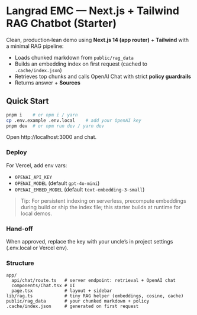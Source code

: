 # Langrad EMC — Next.js + Tailwind RAG Chatbot (Starter)

Clean, production‑lean demo using **Next.js 14 (app router)** + **Tailwind** with a minimal RAG pipeline:
- Loads chunked markdown from `public/rag_data`
- Builds an embedding index on first request (cached to `.cache/index.json`)
- Retrieves top chunks and calls OpenAI Chat with strict **policy guardrails**
- Returns answer + **Sources**

## Quick Start

```bash
pnpm i    # or npm i / yarn
cp .env.example .env.local    # add your OpenAI key
pnpm dev  # or npm run dev / yarn dev
```

Open http://localhost:3000 and chat.

### Deploy
For Vercel, add env vars:
- `OPENAI_API_KEY`
- `OPENAI_MODEL` (default `gpt-4o-mini`)
- `OPENAI_EMBED_MODEL` (default `text-embedding-3-small`)

> Tip: For persistent indexing on serverless, precompute embeddings during build or ship the index file; this starter builds at runtime for local demos.

### Hand‑off
When approved, replace the key with your uncle’s in project settings (.env.local or Vercel env).

### Structure
```
app/
  api/chat/route.ts   # server endpoint: retrieval + OpenAI chat
  components/Chat.tsx # UI
  page.tsx            # layout + sidebar
lib/rag.ts            # tiny RAG helper (embeddings, cosine, cache)
public/rag_data       # your chunked markdown + policy
.cache/index.json     # generated on first request
```